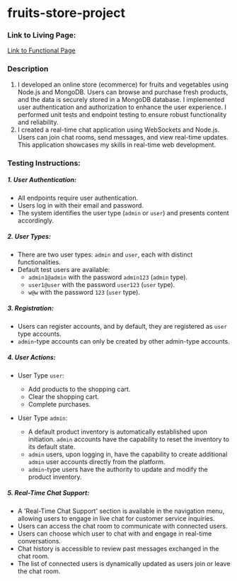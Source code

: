 # fruits-store-project

### Link to Living Page:
[Link to Functional Page](https://fruits-store-project.onrender.com)

### Description
1. I developed an online store \(ecommerce\) for fruits and vegetables using Node.js and MongoDB. Users can browse and purchase fresh products, and the data is securely stored in a MongoDB database. I implemented user authentication and authorization to enhance the user experience. I performed unit tests and endpoint testing to ensure robust functionality and reliability.
2. I created a real-time chat application using WebSockets and Node.js. Users can join chat rooms, send messages, and view real-time updates. This application showcases my skills in real-time web development.

### Testing Instructions:

##### 1. User Authentication:
- All endpoints require user authentication.
- Users log in with their email and password.
- The system identifies the user type (`admin` or `user`) and presents content accordingly.

##### 2. User Types:
- There are two user types: `admin` and `user`, each with distinct functionalities.
- Default test users are available:
  - `admin1@admin` with the password `admin123` (`admin` type).
  - `user1@user` with the password `user123` (`user` type).
  - `w@w` with the password `123` (`user` type).

##### 3. Registration:
- Users can register accounts, and by default, they are registered as `user` type accounts.
- `admin`-type accounts can only be created by other admin-type accounts.

##### 4. User Actions:
- User Type `user`:
  - Add products to the shopping cart.
  - Clear the shopping cart.
  - Complete purchases.

- User Type `admin`:
  - A default product inventory is automatically established upon initiation. `admin` accounts have the capability to reset the inventory to its default state.
  - `admin` users, upon logging in, have the capability to create additional `admin` user accounts directly from the platform.
  - `admin`-type users have the authority to update and modify the product inventory.

##### 5. Real-Time Chat Support:
- A 'Real-Time Chat Support' section is available in the navigation menu, allowing users to engage in live chat for customer service inquiries.
- Users can access the chat room to communicate with connected users.
- Users can choose which user to chat with and engage in real-time conversations.
- Chat history is accessible to review past messages exchanged in the chat room.
- The list of connected users is dynamically updated as users join or leave the chat room.
